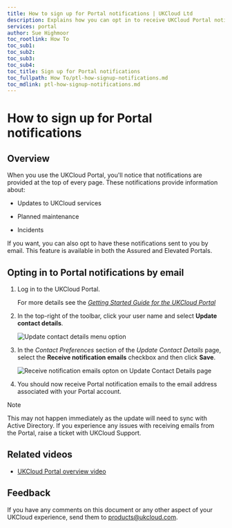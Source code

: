 ```yaml
---
title: How to sign up for Portal notifications | UKCloud Ltd
description: Explains how you can opt in to receive UKCloud Portal notifications by email
services: portal
author: Sue Highmoor
toc_rootlink: How To
toc_sub1: 
toc_sub2:
toc_sub3:
toc_sub4:
toc_title: Sign up for Portal notifications
toc_fullpath: How To/ptl-how-signup-notifications.md
toc_mdlink: ptl-how-signup-notifications.md
---
```


# How to sign up for Portal notifications

## Overview

When you use the UKCloud Portal, you'll notice that notifications are provided at the top of every page. These notifications provide information about:

- Updates to UKCloud services

- Planned maintenance

- Incidents

If you want, you can also opt to have these notifications sent to you by email. This feature is available in both the Assured and Elevated Portals.

## Opting in to Portal notifications by email

1. Log in to the UKCloud Portal.

    For more details see the [*Getting Started Guide for the UKCloud Portal*](ptl-gs.md)

2. In the top-right of the toolbar, click your user name and select **Update contact details**.

    ![Update contact details menu option](images/ptl-mnu-contact-details.png)

3. In the *Contact Preferences* section of the *Update Contact Details* page, select the **Receive notification emails** checkbox and then click **Save**.

    ![Receive notification emails opton on Update Contact Details page](images/ptl-contact-details-notifications.png)

4. You should now receive Portal notification emails to the email address associated with your Portal account.

> [!NOTE]
> This may not happen immediately as the update will need to sync with Active Directory. If you experience any issues with receiving emails from the Portal, raise a ticket with UKCloud Support.

## Related videos

- [UKCloud Portal overview video](https://vimeo.com/298596419)

## Feedback

If you have any comments on this document or any other aspect of your UKCloud experience, send them to <products@ukcloud.com>.